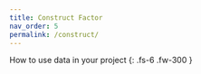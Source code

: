 ```yaml
---
title: Construct Factor
nav_order: 5
permalink: /construct/
---
```

How to use data in your project
{: .fs-6 .fw-300 }